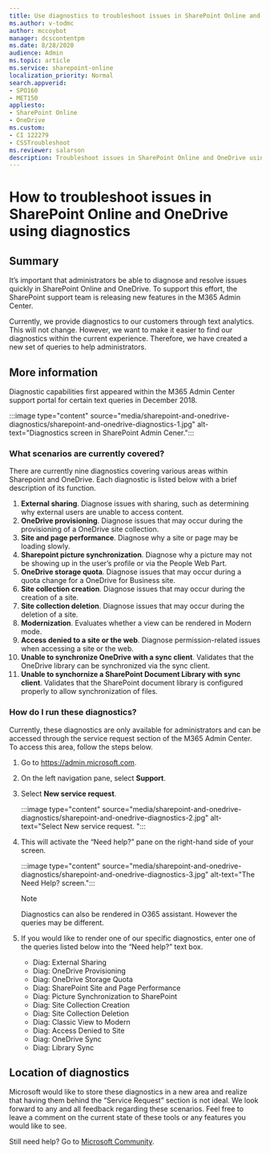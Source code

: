 ```yaml
---
title: Use diagnostics to troubleshoot issues in SharePoint Online and OneDrive
ms.author: v-todmc
author: mccoybot
manager: dcscontentpm
ms.date: 8/28/2020
audience: Admin
ms.topic: article
ms.service: sharepoint-online
localization_priority: Normal
search.appverid:
- SPO160
- MET150
appliesto:
- SharePoint Online
- OneDrive
ms.custom: 
- CI 122279
- CSSTroubleshoot 
ms.reviewer: salarson
description: Troubleshoot issues in SharePoint Online and OneDrive using diagnostics.
---
```


# How to troubleshoot issues in SharePoint Online and OneDrive using diagnostics

## Summary

It’s important that administrators be able to diagnose and resolve issues quickly in SharePoint Online and OneDrive. To support this effort, the SharePoint support team is releasing new features in the M365 Admin Center.

Currently, we provide diagnostics to our customers through text analytics. This will not change. However, we want to make it easier to find our diagnostics within the current experience. Therefore, we have created a new set of queries to help administrators.

## More information

Diagnostic capabilities first appeared within the M365 Admin Center support portal for certain text queries in December 2018.

:::image type="content" source="media/sharepoint-and-onedrive-diagnostics/sharepoint-and-onedrive-diagnostics-1.jpg" alt-text="Diagnostics screen in SharePoint Admin Cener.":::

### What scenarios are currently covered?

There are currently nine diagnostics covering various areas within Sharepoint and OneDrive. Each diagnostic is listed below with a brief description of its function.

1. **External sharing**. Diagnose issues with sharing, such as determining why external users are unable to access content.
2.	**OneDrive provisioning**. Diagnose issues that may occur during the provisioning of a OneDrive site collection.
3.	**Site and page performance**. Diagnose why a site or page may be loading slowly.
4.	**Sharepoint picture synchronization**. Diagnose why a picture may not be showing up in the user’s profile or via the People Web Part.
5.	**OneDrive storage quota**. Diagnose issues that may occur during a quota change for a OneDrive for Business site.
6.	**Site collection creation**. Diagnose issues that may occur during the creation of a site.
7.	**Site collection deletion**. Diagnose issues that may occur during the deletion of a site.
8.	**Modernization**. Evaluates whether a view can be rendered in Modern mode.
9.	**Access denied to a site or the web**. Diagnose permission-related issues when accessing a site or the web.
10. **Unable to synchronize OneDrive with a sync client**. Validates that the OneDrive library can be synchronized via the sync client.
11. **Unable to synchornize a SharePoint Document Library with sync client**.  Validates that the SharePoint document library is configured properly to allow synchronization of files.

### How do I run these diagnostics?

Currently, these diagnostics are only available for administrators and can be accessed through the service request section of the M365 Admin Center. To access this area, follow the steps below.

1. Go to https://admin.microsoft.com.
2. On the left navigation pane, select **Support**.
3. Select **New service request**.
 
    :::image type="content" source="media/sharepoint-and-onedrive-diagnostics/sharepoint-and-onedrive-diagnostics-2.jpg" alt-text="Select New service request. ":::
 
4. This will activate the “Need help?” pane on the right-hand side of your screen.
 
    :::image type="content" source="media/sharepoint-and-onedrive-diagnostics/sharepoint-and-onedrive-diagnostics-3.jpg" alt-text="The Need Help? screen.":::

    > [!NOTE]
    > Diagnostics can also be rendered in O365 assistant. However the queries may be different.
 
5.	If you would like to render one of our specific diagnostics, enter one of the queries listed below into the “Need help?” text box.

    - Diag: External Sharing
    - Diag: OneDrive Provisioning
    - Diag: OneDrive Storage Quota
    - Diag: SharePoint Site and Page Performance
    - Diag: Picture Synchronization to SharePoint
    - Diag: Site Collection Creation
    - Diag: Site Collection Deletion
    - Diag: Classic View to Modern
    - Diag: Access Denied to Site
    - Diag: OneDrive Sync
    - Diag: Library Sync

## Location of diagnostics 

Microsoft would like to store these diagnostics in a new area and realize that having them behind the “Service Request” section is not ideal. We look forward to any and all feedback regarding these scenarios. Feel free to leave a comment on the current state of these tools or any features you would like to see.


Still need help? Go to [Microsoft Community](https://answers.microsoft.com/).
